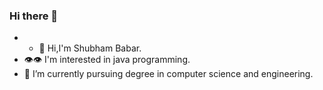 ### Hi there 👋

<!--
**ShubhamBabar/Shubhambabar** is a ✨ _special_ ✨ repository because its `README.md` (this file) appears on your GitHub profile.

Here are some ideas to get you started:

- 🔭 I’m currently working on ...
- 🌱 I’m currently learning ...
- 👯 I’m looking to collaborate on ...
- 🤔 I’m looking for help with ...
- 💬 Ask me about ...
- 📫 How to reach me: ...
- 😄 Pronouns: ...
- ⚡ Fun fact: ...
-->


- - 👋 Hi,I'm Shubham Babar.
- 👁👁 I'm interested in java programming.
- 🌱 I’m currently pursuing degree in computer science and engineering. 


